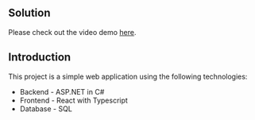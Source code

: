 ## Solution

Please check out the video demo [here](user_ui.mp4).

## Introduction
This project is a simple web application using the following technologies:
- Backend - ASP.NET in C#
- Frontend - React with Typescript
- Database - SQL
